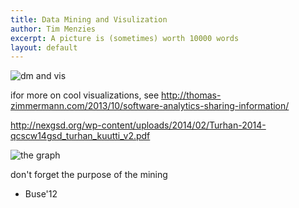 ```yaml
---
title: Data Mining and Visulization
author: Tim Menzies
excerpt: A picture is (sometimes) worth 10000 words
layout: default
---
```


![dm and vis]({{site.url}}/img/dataMiningAndVisualization.png)

ifor more on cool visualizations, see http://thomas-zimmermann.com/2013/10/software-analytics-sharing-information/

http://nexgsd.org/wp-content/uploads/2014/02/Turhan-2014-qcscw14gsd_turhan_kuutti_v2.pdf


![the graph]({{site.url}}/img/turhanTheGraph.png)

don't forget the purpose of the mining

+ Buse'12
